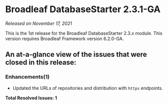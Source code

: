 # Broadleaf DatabaseStarter 2.3.1-GA

_Released on November 17, 2021_

This is the 1st release for the Broadleaf DatabaseStarter 2.3.x module. This version requires Broadleaf Framework version 6.2.0-GA.

## An at-a-glance view of the issues that were closed in this release:

### Enhancements(1)
- Updated the URLs of repositories and distribution with `https` endpoints.

**Total Resolved Issues: 1**
